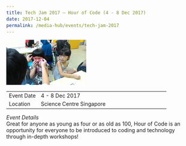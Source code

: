 ```yaml
---
title: Tech Jam 2017 – Hour of Code (4 - 8 Dec 2017)
date: 2017-12-04
permalink: /media-hub/events/tech-jam-2017
---
```

![Tech Jam 2017](/images/media-hub/events/till-2020/tech-jam-2017.jpeg)

<table style="width:100%">
  <tr>
    <td style="width:20%">Event Date</td>	
    <td style="width:80%">4 - 8 Dec 2017</td>	
  </tr>
  <tr>
	<td>Location</td>
	<td>Science Centre Singapore</td>	
  </tr>
</table>

*Event Details*<br>
Great for anyone as young as four or as old as 100, Hour of Code is an opportunity for everyone to be introduced to coding and technology through in-depth workshops!